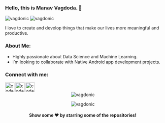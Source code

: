 
### Hello, this is Manav Vagdoda. 👋

<p align="left"> 
	<img src="https://komarev.com/ghpvc/?username=vagdonic" alt="vagdonic" /> 
	<img src="https://badges.pufler.dev/repos/vagdonic" alt="vagdonic" /> 
</p>

I love to create and develop things that make our lives more meaningful and productive.
<br>

### About Me: 

- Highly passionate about Data Science and Machine Learning.
- I’m looking to collaborate with Native Android app development projects.

### Connect with me:

[<img align="left" alt="codeSTACKr | LinkedIn" width="30px" src="https://cdn.jsdelivr.net/npm/simple-icons@v3/icons/linkedin.svg" />](https://www.linkedin.com/in/vagdonic/)
[<img align="left" alt="codeSTACKr | Instagram" width="30px" src="https://cdn.jsdelivr.net/npm/simple-icons@v3/icons/instagram.svg" />](https://www.instagram.com/manav.vagdoda/)
[<img align="left" alt="codeSTACKr | Gmail" width="30px" src="https://cdn.jsdelivr.net/npm/simple-icons@v3/icons/gmail.svg" />](mailto:180320107529.ce.manavvg@gmail.com)
<br>

<p align="center"> <img src="https://github-readme-stats.vercel.app/api?username=vagdonic&show_icons=true&count_private=true&cache_seconds=1800" alt="vagdonic" /> </p>
<p align="center"> <img src="https://github-readme-stats.vercel.app/api/top-langs/?username=vagdonic&layout=compact&show_icons=true&count_private=true&cache_seconds=1800" alt="vagdonic" /> </p>


<p align="center">
 <h4 align="center">Show some ❤️ by starring some of the repositories!</h4>
</p>
